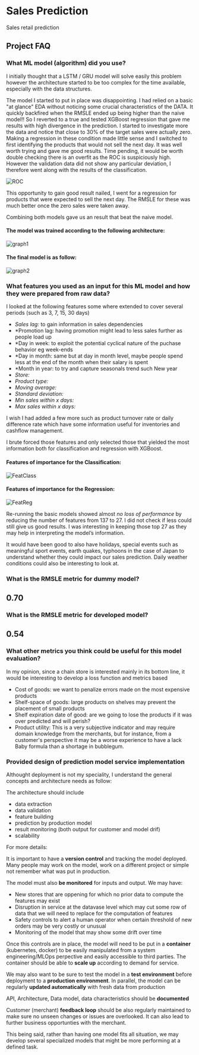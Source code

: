 # Sales Prediction
Sales retail prediction

## Project FAQ

### What ML model (algorithm) did you use? 

I initially thought that a LSTM / GRU model will solve easily this problem however the architecture started to be too complex for the time available, especially with the data structures. 

The model I started to put in place was disappointing. I had relied on a basic "at glance" EDA without noticing some crucial characteristics of the DATA. It quickly backfired when the RMSLE ended up being higher than the naive model!! So I reverted to a true and tested XGBoost regression that gave me results with high divergence in the prediction. I started to investigate more the data and notice that close to 30% of the target sales were actually zero. Making a regression in these condition made little sense and I switched to first identifying the products that would not sell the next day. It was well worth trying and gave me good results. Time pending, it would be worth double checking there is an overfit as the ROC is suspiciously high. However the validation data did not show any particular deviation, I therefore went along with the results of the classification. 


![ROC](https://github.com/tilfast/Sales_Prediction/assets/6140149/ad409cf4-38d7-41d7-9ed9-a85ca7e3ab9e)

This opportunity to gain good result nailed, I went for a regression for products that were expected to sell the next day. The RMSLE for these was much better once the zero sales were taken away. 

Combining both models gave us an result that beat the naive model.  

#### The model was trained according to the following architecture:

![graph1](https://github.com/tilfast/Sales_Prediction/assets/6140149/4da4e906-66d9-4b39-8d6a-c547ba259132)

#### The final model is as follow: 

![graph2](https://github.com/tilfast/Sales_Prediction/assets/6140149/889c162a-9b97-43bb-ace0-e6fc752420be)

### What features you used as an input for this ML model and how they were prepared from raw data? 

I looked at the following features some where extended to cover several periods (such as 3, 7, 15, 30 days)
- *Sales lag:* to gain information in sales dependencies
- *Promotion lag: having promotion might lead to less sales further as people load up
- *Day in week: to exploit the potential cyclical nature of the puchase behavior eg week-ends 
- *Day in month: same but at day in month level, maybe people spend less at the end of the month when their salary is spent 
- *Month in year: to try and capture seasonals trend such New year 
- *Store:*   
- *Product type:* 
- *Moving average:* 
- *Standard deviation:* 
- *Min sales within x days:* 
- *Max sales within x days:*

 I wish I had added a few more such as product turnover rate or daily difference rate which have some information useful for inventories and cashflow management.

I brute forced those features and only selected those that yielded the most information both for classification and regression with XGBoost.

#### Features of importance for the Classification:
![FeatClass](https://github.com/tilfast/Sales_Prediction/assets/6140149/ae248923-0220-4dec-a511-051620678c3e)


#### Features of importance for the Regression:
![FeatReg](https://github.com/tilfast/Sales_Prediction/assets/6140149/f1864a43-2d98-4f47-abdf-23992c09cfc6)

Re-running the basic models showed almost *no loss of performance* by reducing the number of features from 137 to 27. I did not check if less could still give us good results. I was interesting in keeping those top 27 as they may help in interpreting the model’s information. 

 
It would have been good to also have holidays, special events such as meaningful sport events, earth quakes, typhoons in the case of Japan to understand whether they could impact our sales prediction. Daily weather conditions could also be interesting to look at. 


### What is the RMSLE metric for dummy model? 

## 0.70 

### What is the RMSLE metric for developed model? 

## 0.54 

### What other metrics you think could be useful for this model evaluation? 
In my opinion, since a chain store is interested mainly in its bottom line, it would be interesting to develop a loss function and metrics based 
- Cost of goods: we want to penalize errors made on the most expensive products 
- Shelf-space of goods: large products on shelves may prevent the placement of small products 
- Shelf expiration date of good: are we going to lose the products if it was over predicted and will perish?
- Product utility: This is a very subjective indicator and may require domain knowledge from the merchants, but for instance, from a customer's perspective it may be a worse experience to have a lack Baby formula than a shortage in bubblegum. 


### Provided design of prediction model service implementation 

Althought deployment is not my speciality, I understand the general concepts and architecture needs as follow:

The architecture should include 
- data extraction
- data validation
- feature building
- prediction by production model
- result monitoring (both output for customer and model drif)
- scalability

For more details:

It is important to have a **version control** and tracking the model deployed. Many people may work on the model, work on a different project or simple not remember what was put in production.

The model must also **be monitored** for inputs and output. We may have:
- New stores that are oppening for which no prior data to compute the features may exist
- Disruption in service at the datavase level which may cut some row of data that we will need to replace for the computation of features
- Safety controls to alert a human operator when certain threshold of new orders may be very costly or unusual
- Monitoring of the model that may show some drift over time

Once this controls are in place, the model will need to be put in a **container** (kubernetes, docker) to be easily manipulated from a system engineering/MLOps perpective and easily accessible to third parties. The container should be able to **scale up** according to demand for service.

We may also want to be sure to test the model in a **test environment** before deployment to a **production environment**. In parallel, the model can be regularly **updated automatically** with fresh data from production

API, Architecture, Data model, data characteristics should be **documented**

Customer (merchant) **feedback loop** should be also regularly maintained to make sure no unseen changes or issues are overlooked. It can also lead to further business opportunties with the merchant.

This being said, rather than having one model fits all situation, we may develop several specialized models that might be more performing at a defined task.


